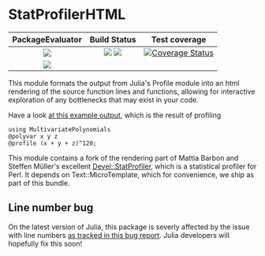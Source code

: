# StatProfilerHTML

| **PackageEvaluator**       | **Build Status**                                                | **Test coverage**                                       |
|:--------------------------:|:---------------------------------------------------------------:|:-------------------------------------------------------:|
|[![][pkg-0.6-img]][pkg-url] | [![][travis-img]][travis-url] [![][appveyor-img]][appveyor-url] | [![Coverage Status][coveralls-img]][coveralls-url]      |
|[![][pkg-0.7-img]][pkg-url] |                                                                 |                                                         |


This module formats the output from Julia's Profile module into an html
rendering of the source function lines and functions, allowing for interactive
exploration of any bottlenecks that may exist in your code.

Have a look [at this example output](http://www.infty.nl/StatProfilerHTML.jl/example-output/), which
is the result of profiling

    using MultivariatePolynomials
    @polyvar x y z
    @profile (x + y + z)^120;


This module contains a fork of the rendering part of Mattia Barbon and Steffen
Müller's excellent
[Devel::StatProfiler](https://github.com/mbarbon/devel-statprofiler), which is
a statistical profiler for Perl. It depends on Text::MicroTemplate, which for
convenience, we ship as part of this bundle.


## Line number bug
On the latest version of Julia, this package is severly affected by the
issue with line numbers [as tracked in this bug report](https://github.com/JuliaLang/julia/issues/28618). Julia developers will hopefully fix this soon!

[travis-img]: https://travis-ci.org/tkluck/StatProfilerHTML.jl.svg?branch=master
[travis-url]: https://travis-ci.org/tkluck/StatProfilerHTML.jl

[appveyor-img]: https://ci.appveyor.com/api/projects/status/mwnbnfp1gjm8ux3d?svg=true
[appveyor-url]: https://ci.appveyor.com/project/tkluck/statprofilerhtml-jl

[pkg-0.6-img]: http://pkg.julialang.org/badges/StatProfilerHTML_0.6.svg
[pkg-0.7-img]: http://pkg.julialang.org/badges/StatProfilerHTML_0.7.svg
[pkg-url]: http://pkg.julialang.org/?pkg=StatProfilerHTML

[coveralls-img]: https://coveralls.io/repos/github/tkluck/StatProfilerHTML.jl/badge.svg?branch=master
[coveralls-url]: https://coveralls.io/github/tkluck/StatProfilerHTML.jl?branch=master
